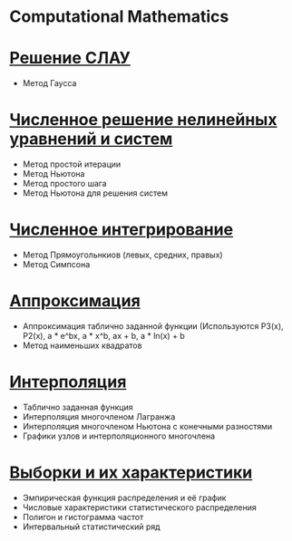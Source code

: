# Сomputational Mathematics
# [Решение СЛАУ](https://github.com/kkkooolllyyyaaa/computational_math/tree/master/comp-math-1)
+ Метод Гаусса

# [Численное решение нелинейных уравнений и систем](https://github.com/kkkooolllyyyaaa/computational_math/tree/master/comp-math-1)
+ Метод простой итерации
+ Метод Ньютона
+ Метод простого шага
+ Метод Ньютона для решения систем

# [Численное интегрирование](https://github.com/kkkooolllyyyaaa/computational_math/tree/master/comp-math-3)
+ Метод Прямоугольнкиов (левых, средних, правых)
+ Метод Симпсона

# [Аппроксимация](https://github.com/kkkooolllyyyaaa/computational_math/tree/master/comp-math-4)
+ Аппроксимация таблично заданной функции (Используются P3(x), P2(x), a * e^bx, a * x^b, ax + b, a * ln(x) + b
+ Метод наименьших квадратов

# [Интерполяция](https://github.com/kkkooolllyyyaaa/computational_math/tree/master/comp-math-5)
+ Таблично заданная функция
+ Интерполяция многочленом Лагранжа
+ Интерполяция многочленом Ньютона с конечными разностями
+ Графики узлов и интерполяционного многочлена

# [Выборки и их характеристики](https://github.com/kkkooolllyyyaaa/computational_math/tree/master/math_statistics_1)
+ Эмпирическая функция распределения и её график
+ Числовые характеристики статистического распределения
+ Полигон и гистограмма частот
+ Интервальный статистический ряд
